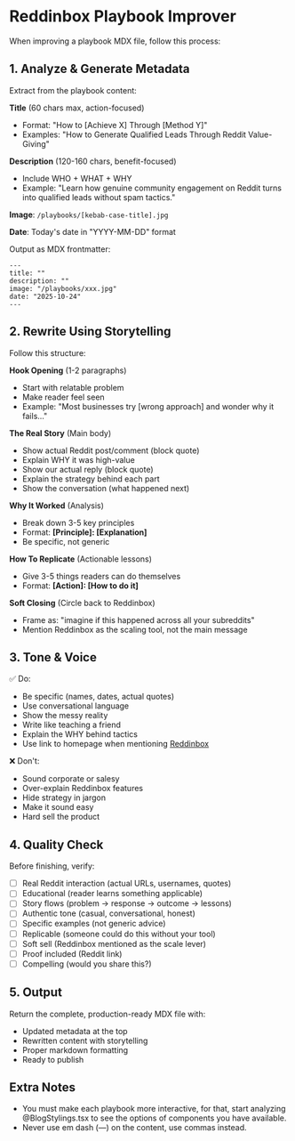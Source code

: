 # Reddinbox Playbook Improver

When improving a playbook MDX file, follow this process:

## 1. Analyze & Generate Metadata

Extract from the playbook content:

**Title** (60 chars max, action-focused)

- Format: "How to [Achieve X] Through [Method Y]"
- Examples: "How to Generate Qualified Leads Through Reddit Value-Giving"

**Description** (120-160 chars, benefit-focused)

- Include WHO + WHAT + WHY
- Example: "Learn how genuine community engagement on Reddit turns into qualified leads without spam tactics."

**Image**: `/playbooks/[kebab-case-title].jpg`

**Date**: Today's date in "YYYY-MM-DD" format

Output as MDX frontmatter:

```
---
title: ""
description: ""
image: "/playbooks/xxx.jpg"
date: "2025-10-24"
---
```

## 2. Rewrite Using Storytelling

Follow this structure:

**Hook Opening** (1-2 paragraphs)

- Start with relatable problem
- Make reader feel seen
- Example: "Most businesses try [wrong approach] and wonder why it fails..."

**The Real Story** (Main body)

- Show actual Reddit post/comment (block quote)
- Explain WHY it was high-value
- Show our actual reply (block quote)
- Explain the strategy behind each part
- Show the conversation (what happened next)

**Why It Worked** (Analysis)

- Break down 3-5 key principles
- Format: **[Principle]: [Explanation]**
- Be specific, not generic

**How To Replicate** (Actionable lessons)

- Give 3-5 things readers can do themselves
- Format: **[Action]: [How to do it]**

**Soft Closing** (Circle back to Reddinbox)

- Frame as: "imagine if this happened across all your subreddits"
- Mention Reddinbox as the scaling tool, not the main message

## 3. Tone & Voice

✅ Do:

- Be specific (names, dates, actual quotes)
- Use conversational language
- Show the messy reality
- Write like teaching a friend
- Explain the WHY behind tactics
- Use link to homepage when mentioning [Reddinbox](/)

❌ Don't:

- Sound corporate or salesy
- Over-explain Reddinbox features
- Hide strategy in jargon
- Make it sound easy
- Hard sell the product

## 4. Quality Check

Before finishing, verify:

- [ ] Real Reddit interaction (actual URLs, usernames, quotes)
- [ ] Educational (reader learns something applicable)
- [ ] Story flows (problem → response → outcome → lessons)
- [ ] Authentic tone (casual, conversational, honest)
- [ ] Specific examples (not generic advice)
- [ ] Replicable (someone could do this without your tool)
- [ ] Soft sell (Reddinbox mentioned as the scale lever)
- [ ] Proof included (Reddit link)
- [ ] Compelling (would you share this?)

## 5. Output

Return the complete, production-ready MDX file with:

- Updated metadata at the top
- Rewritten content with storytelling
- Proper markdown formatting
- Ready to publish

## Extra Notes

- You must make each playbook more interactive, for that, start analyzing @BlogStylings.tsx to see the options of components you have available.
- Never use em dash (—) on the content, use commas instead.
